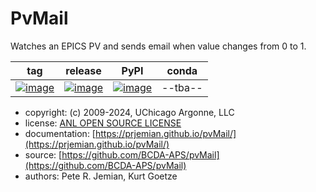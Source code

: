 # PvMail

Watches an EPICS PV and sends email when value changes from 0 to 1.


tag | release | PyPI | conda
--- | --- | --- | ---
[![image](https://img.shields.io/github/tag/BCDA-APS/PvMail.svg)](https://github.com/BCDA-APS/PvMail/tags) |  [![image](https://img.shields.io/github/release/BCDA-APS/PvMail.svg)](https://github.com/BCDA-APS/PvMail/releases) | [![image](https://img.shields.io/pypi/v/PvMail.svg)](https://pypi.python.org/pypi/PvMail/) | --tba--

- copyright:   (c) 2009-2024, UChicago Argonne, LLC
- license: [ANL OPEN SOURCE LICENSE](./src/PvMail/LICENSE)
- documentation: [https://prjemian.github.io/pvMail/](https://prjemian.github.io/pvMail/)
- source: [https://github.com/BCDA-APS/pvMail](https://github.com/BCDA-APS/pvMail)
- authors: Pete R. Jemian, Kurt Goetze